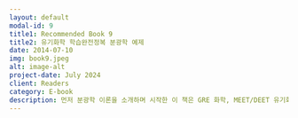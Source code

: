 ```yaml
---
layout: default
modal-id: 9
title1: Recommended Book 9
title2: 유기화학 학습완전정복 분광학 예제
date: 2014-07-10
img: book9.jpeg
alt: image-alt
project-date: July 2024
client: Readers
category: E-book
description: 먼저 분광학 이론을 소개하며 시작한 이 책은 GRE 화학, MEET/DEET 유기화학, 변리사 2차 유기화학, UCLA WebSpectra 등 다양한 출처에서 유기화학의 분광학 문제를 수집하고 (100개 이상) 그 풀이를 소개하고 있습니다. 난이도는 뒤로 갈수록 점점 높아지며, 가장 쉬운 문제부터 가장 어려운 문제까지 대부분의 난이도를 모두 커버하는 문제집을 구성하고자 했습니다. 박정빈 저자는 다음과 같은 원칙 하에 각 문제의 풀이를 기술하였습니다.<br/><br/>첫째, 하나의 명제를 짧은 한 문장으로 표현하고, 그 명제들을 연결하는 방식으로 풀이를 구성하여 풀이의 논리 구조를 수학 문제 풀이처럼 직관적으로 드러내고자 했습니다. 둘째, 가능한 한 다양한 관점에서 풀이를 구성하려고 했습니다. 셋째, 앞부분 문제일수록 풀이를 쉽게 구성하고, 뒷부분 문제는 암기한 내용을 활용해야 하는 풀이로 구성했습니다. 넷째, WebSpectra의 경우 원래 문제에서 제공되는 적분비를 제거하여 난이도를 높였습니다.<br/><br/>독자의 경우 문제를 본격적으로 풀기 전에 다음과 같은 팁을 숙지하는 것이 권장됩니다. 먼저, 불포화도를 고려해야 합니다. 불포화도가 4 이상인 경우 벤젠 고리의 존재가 강하게 추정됩니다. 또한, ¹H NMR을 중심으로 문제를 푸는 것이 전략적입니다. ¹H NMR은 수학 문제를 풀듯이 접근할 수 있으며, 많은 정보를 제공하기 때문입니다. 화학식을 통해 가능한 경우의 수를 추리는 방식으로 문제를 푸는 것이 좋습니다. 마지막으로, 대칭성을 활용하면 문제를 훨씬 쉽게 풀 수 있습니다.<br/><br/>이 책을 구매하신 독자들께는 추가적인 혜택을 제공하고자 합니다. 책을 구매하신 후 영수증을 nate9389@gmail.com으로 보내주시면, 추가 강의 자료와 함께 다른 유기화학 단원의 다양한 문제 세트를 함께 제공해 드릴 예정입니다. 이 책은 유기화학을 공부하는 학생, 교육자, 그리고 전문 연구자들에게 필수적인 참고 자료이며, 분광학의 복잡한 세계를 효과적으로 탐색하고자 하는 모든 이들에게 귀중한 가이드가 될 것입니다.<br/><br/>Author | Jeongbin Park<br/><br/>Editor | EUNJOLEE, Jeongbin Park<br/><br/>Cover Design | EUNJOLEE<br/><br/>Publisher | EUNJOLEE<br/><br/>Date of Publication | July 14, 2024<br/><br/>Price | 7,500 KRW<br/><br/>관련 키워드 | 자연, 과학, 자연과학, 유기화학, 분광학
---
```

